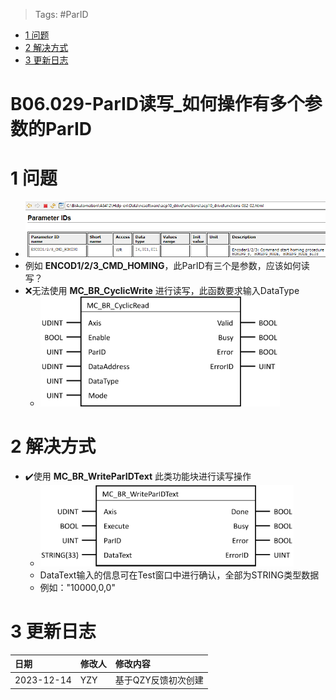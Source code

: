 > Tags: #ParID

- [1 问题](#1%20%E9%97%AE%E9%A2%98)
- [2 解决方式](#2%20%E8%A7%A3%E5%86%B3%E6%96%B9%E5%BC%8F)
- [3 更新日志](#3%20%E6%9B%B4%E6%96%B0%E6%97%A5%E5%BF%97)

# B06.029-ParID读写_如何操作有多个参数的ParID

# 1 问题

- ![](FILES/029ParID读写_如何操作有多个参数的ParID/image-20231214154620276.png)
- 例如 **ENCOD1/2/3_CMD_HOMING**，此ParID有三个是参数，应该如何读写？
- ❌无法使用 **MC_BR_CyclicWrite** 进行读写，此函数要求输入DataType
    - ![](FILES/029ParID读写_如何操作有多个参数的ParID/image-20231214155047302.png)

# 2 解决方式

- ✔️使用 **MC_BR_WriteParIDText** 此类功能块进行读写操作
    - ![](FILES/029ParID读写_如何操作有多个参数的ParID/image-20231214155158796.png)
    - DataText输入的信息可在Test窗口中进行确认，全部为STRING类型数据
    - 例如："10000,0,0"

# 3 更新日志

| 日期         | 修改人 | 修改内容        |
| :--------- | :-- | :---------- |
| 2023-12-14 | YZY | 基于QZY反馈初次创建 |
